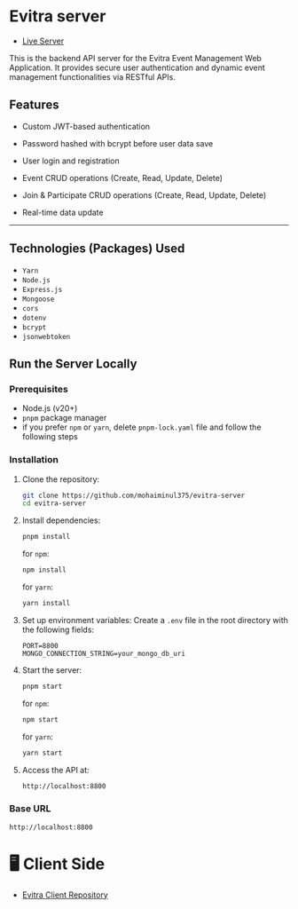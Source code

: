 # Evitra server

- [Live Server](https://evitra-server.vercel.app)

This is the backend API server for the Evitra Event Management Web Application. It provides secure user authentication and dynamic event management functionalities via RESTful APIs.

## Features

- Custom JWT-based authentication
- Password hashed with bcrypt before user data save

- User login and registration

- Event CRUD operations (Create, Read, Update, Delete)
- Join & Participate CRUD operations (Create, Read, Update, Delete)

<!-- - Task summary API for dashboard -->

- Real-time data update

---

## Technologies (Packages) Used

- `Yarn`
- `Node.js`
- `Express.js`
- `Mongoose`
- `cors`
- `dotenv`
- `bcrypt`
- `jsonwebtoken`

## Run the Server Locally

### Prerequisites

- Node.js (v20+)
- `pnpm` package manager
- if you prefer `npm` or `yarn`, delete `pnpm-lock.yaml` file and follow the following steps

### Installation

1. Clone the repository:

   ```bash
   git clone https://github.com/mohaiminul375/evitra-server
   cd evitra-server
   ```

2. Install dependencies:

   ```bash
   pnpm install
   ```

   for `npm`:

   ```bash
   npm install
   ```

   for `yarn`:

   ```bash
   yarn install
   ```

3. Set up environment variables:
   Create a `.env` file in the root directory with the following fields:

   ```env
   PORT=8800
   MONGO_CONNECTION_STRING=your_mongo_db_uri
   ```

4. Start the server:

   ```bash
   pnpm start
   ```

   for `npm`:

   ```bash
   npm start
   ```

   for `yarn`:

   ```bash
   yarn start
   ```

5. Access the API at:

   ```bash
   http://localhost:8800
   ```

### Base URL

`http://localhost:8800`




# 🖥️ Client Side

- [Evitra Client Repository](https://github.com/mohaiminul375/evitra)
